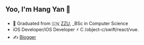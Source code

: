 ## Yoo, I'm Hang Yan 👋

###
- 🍻 Graduated from  🇨🇳 [ZZU](http://www.zzu.edu.cn/), _BSc in Computer Science
-  iOS Developer/iOS Developer
⚡ C /object-c/swift/react/vue.
- ✍️ [Blogger](dahangda.github.io)
<!--
**dahangda/dahangda** is a ✨ _special_ ✨ repository because its `README.md` (this file) appears on your GitHub profile.

Here are some ideas to get you started:

- 🔭 I’m currently working on ...
- 🌱 I’m currently learning ...
- 👯 I’m looking to collaborate on ...
- 🤔 I’m looking for help with ...
- 💬 Ask me about ...
- 📫 How to reach me: ...
- 😄 Pronouns: ...
- ⚡ Fun fact: ...
-->
